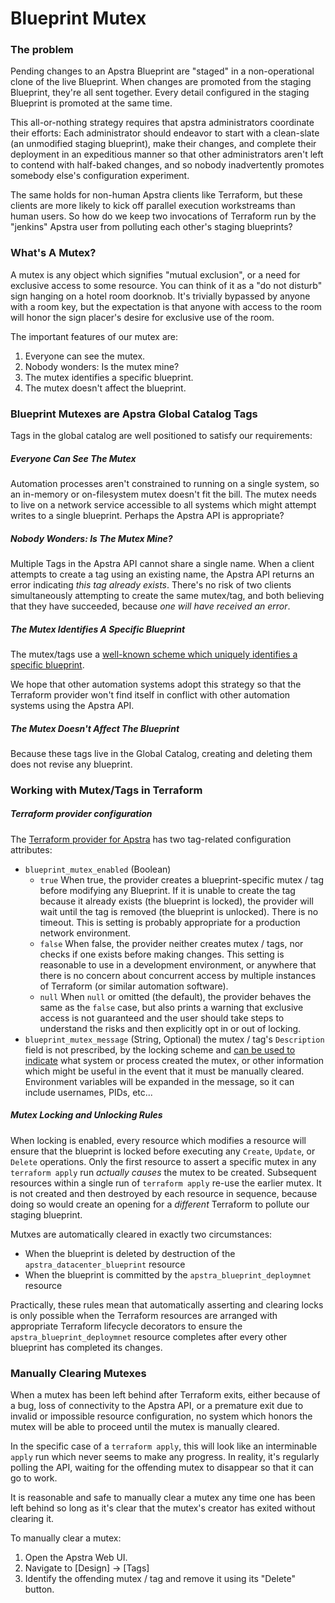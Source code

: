 # Blueprint Mutex

### The problem

Pending changes to an Apstra Blueprint are "staged" in a non-operational clone
of the live Blueprint. When changes are promoted from the staging Blueprint,
they're all sent together. Every detail configured in the staging Blueprint is
promoted at the same time.

This all-or-nothing strategy requires that apstra administrators coordinate
their efforts: Each administrator should endeavor to start with a clean-slate
(an unmodified staging blueprint), make their changes, and complete their
deployment in an expeditious manner so that other administrators aren't left to
contend with half-baked changes, and so nobody inadvertently promotes somebody
else's configuration experiment.

The same holds for non-human Apstra clients like Terraform, but these clients
are more likely to kick off parallel execution workstreams than human users.
So how do we keep two invocations of Terraform run by the "jenkins" Apstra
user from polluting each other's staging blueprints?

### What's A Mutex?

A mutex is any object which signifies "mutual exclusion", or a need for
exclusive access to some resource. You can think of it as a "do not disturb"
sign hanging on a hotel room doorknob. It's trivially bypassed by anyone with a
room key, but the expectation is that anyone with access to the room will honor
the sign placer's desire for exclusive use of the room.

The important features of our mutex are:

1. Everyone can see the mutex.
1. Nobody wonders: Is the mutex mine?
1. The mutex identifies a specific blueprint.
1. The mutex doesn't affect the blueprint.

### Blueprint Mutexes are Apstra Global Catalog Tags

Tags in the global catalog are well positioned to satisfy our requirements:

##### Everyone Can See The Mutex

Automation processes aren't constrained to running on a single system, so an
in-memory or on-filesystem mutex doesn't fit the bill. The mutex needs to live
on a network service accessible to all systems which might attempt writes to a
single blueprint. Perhaps the Apstra API is appropriate?

##### Nobody Wonders: Is The Mutex Mine?

Multiple Tags in the Apstra API cannot share a single name. When a client
attempts to create a tag using an existing name, the Apstra API returns an error
indicating *this tag already exists*. There's no risk of two clients
simultaneously attempting to create the same mutex/tag, and both believing that
they have succeeded, because *one will have received an error*.

##### The Mutex Identifies A Specific Blueprint

The mutex/tags use a [well-known scheme which uniquely identifies a specific blueprint](https://github.com/Juniper/apstra-go-sdk/blob/92821ce72546334b90e4f24342ceca12f33577a7/apstra/two_stage_l3_clos_mutex.go#L12C67-L12C67).

We hope that other automation systems adopt this strategy so that the Terraform
provider won't find itself in conflict with other automation systems using the
Apstra API.

##### The Mutex Doesn't Affect The Blueprint

Because these tags live in the Global Catalog, creating and deleting them does
not revise any blueprint.

### Working with Mutex/Tags in Terraform

##### Terraform provider configuration

The [Terraform provider for Apstra](https://registry.terraform.io/providers/Juniper/apstra/latest/docs)
has two tag-related configuration attributes:

- `blueprint_mutex_enabled` (Boolean)
  - `true` When true, the provider creates a blueprint-specific mutex / tag
  before modifying any Blueprint. If it is unable to create the tag because it
  already exists (the blueprint is locked), the provider will wait until the tag
  is removed (the blueprint is unlocked). There is no timeout. This is setting
  is probably appropriate for a production network environment.
  - `false` When false, the provider neither creates mutex / tags, nor checks if
  one exists before making changes. This setting is reasonable to use in a
  development environment, or anywhere that there is no concern about concurrent
  access by multiple instances of Terraform (or similar automation software).
  - `null` When `null` or omitted (the default), the provider behaves the same
  as the `false` case, but also prints a warning that exclusive access is not
  guaranteed and the user should take steps to understand the risks and then
  explicitly opt in or out of locking.
- `blueprint_mutex_message` (String, Optional) the mutex / tag's `Description`
field is not prescribed, by the locking scheme and [can be used to indicate](https://github.com/Juniper/terraform-provider-apstra/blob/ce37a9c19e62c7709fa7232f0f37d600b17f8e69/apstra/provider.go#L32)
what system or process created the mutex, or other information which might be
useful in the event that it must be manually cleared. Environment variables will
be expanded in the message, so it can include usernames, PIDs, etc...
 
##### Mutex Locking and Unlocking Rules

When locking is enabled, every resource which modifies a resource will ensure
that the blueprint is locked before executing any `Create`, `Update`, or
`Delete` operations. Only the first resource to assert a specific mutex in any
`terraform apply` run *actually causes* the mutex to be created. Subsequent
resources within a single run of `terraform apply` re-use the earlier mutex. It
is not created and then destroyed by each resource in sequence, because doing so
would create an opening for a *different* Terraform to pollute our staging
blueprint.

Mutxes are automatically cleared in exactly two circumstances:
- When the blueprint is deleted by destruction of the
`apstra_datacenter_blueprint` resource
- When the blueprint is committed by the `apstra_blueprint_deploymnet` resource

Practically, these rules mean that automatically asserting and clearing locks is
only possible when the Terraform resources are arranged with appropriate
Terraform lifecycle decorators to ensure the `apstra_blueprint_deploymnet`
resource completes after every other blueprint has completed its changes.

### Manually Clearing Mutexes

When a mutex has been left behind after Terraform exits, either because of a bug,
loss of connectivity to the Apstra API, or a premature exit due to invalid or
impossible resource configuration, no system which honors the mutex will be able
to proceed until the mutex is manually cleared.

In the specific case of a `terraform apply`, this will look like an interminable
`apply` run which never seems to make any progress. In reality, it's regularly
polling the API, waiting for the offending mutex to disappear so that it can
go to work.

It is reasonable and safe to manually clear a mutex any time one has been left
behind so long as it's clear that the mutex's creator has exited without
clearing it.

To manually clear a mutex:
1. Open the Apstra Web UI.
1. Navigate to [Design] -> [Tags]
1. Identify the offending mutex / tag and remove it using its "Delete" button.
